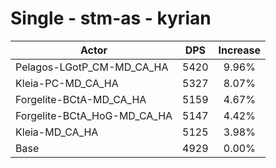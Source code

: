 # Single - stm-as - kyrian
| Actor | DPS | Increase |
|---|:---:|:---:|
|Pelagos-LGotP_CM-MD_CA_HA|5420|9.96%|
|Kleia-PC-MD_CA_HA|5327|8.07%|
|Forgelite-BCtA-MD_CA_HA|5159|4.67%|
|Forgelite-BCtA_HoG-MD_CA_HA|5147|4.42%|
|Kleia-MD_CA_HA|5125|3.98%|
|Base|4929|0.00%|
